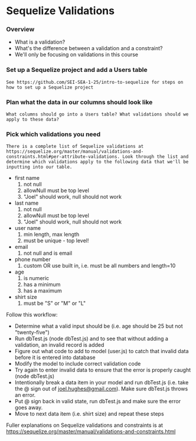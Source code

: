 # Sequelize Validations

### Overview
- What is a validation?
- What's the difference between a validation and a constraint?
- We'll only be focusing on validations in this course

### Set up a Sequelize project and add a Users table 
	See https://github.com/SEI-SEA-1-25/intro-to-sequelize for steps on how to set up a Sequelize project

### Plan what the data in our columns should look like
	What columns should go into a Users table? What validations should we apply to these data?

### Pick which validations you need
	There is a complete list of Sequelize validations at https://sequelize.org/master/manual/validations-and-constraints.html#per-attribute-validations. Look through the list and determine which validations apply to the following data that we'll be inputting into our table.

- first name 
	1. not null
	1. allowNull must be top level
	1. "Joel" should work, null should not work
- last name 
	1. not null
	1. allowNull must be top level
	1. "Joel" should work, null should not work
- user name 
	1. min length, max length
	1. must be unique - top level!
- email 
	1. not null and is email
- phone number 
	1. custom OR use built in, i.e. must be all numbers and length=10
- age 
	1. is numeric
	1. has a minimum
	1. has a maximum
- shirt size 
	1. must be "S" or "M" or "L"

Follow this workflow:

- Determine what a valid input should be (i.e. age should be 25 but not "twenty-five")
- Run dbTest.js (node dbTest.js) and to see that without adding a validation, an invalid record is added
- Figure out what code to add to model (user.js) to catch that invalid data before it is entered into database
- Modify the model to include correct validation code
- Try again to enter invalid data to ensure that the error is properly caught (node dbTest.js)
- Intentionally break a data item in your model and run dbTest.js (i.e. take the @ sign out of joel.hughes@gmail.com). Make sure dbTest.js throws an error.
- Put @ sign back in valid state, run dbTest.js and make sure the error goes away.
- Move to next data item (i.e. shirt size) and repeat these steps

Fuller explanations on Sequelize validations and constraints is at https://sequelize.org/master/manual/validations-and-constraints.html


